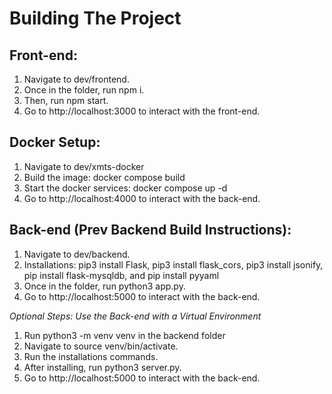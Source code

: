 # Building The Project

## Front-end: 
1. Navigate to dev/frontend.
2. Once in the folder, run npm i.
3. Then, run npm start.
4. Go to http://localhost:3000 to interact with the front-end.

## Docker Setup:
1. Navigate to dev/xmts-docker
2. Build the image: docker compose build
3. Start the docker services: docker compose up -d
4. Go to http://localhost:4000 to interact with the back-end.

## Back-end (Prev Backend Build Instructions): 
1. Navigate to dev/backend.
2. Installations: pip3 install Flask, pip3 install flask_cors, pip3 install jsonify, pip install flask-mysqldb, and pip install pyyaml
3. Once in the folder, run python3 app.py.
4. Go to http://localhost:5000 to interact with the back-end.

_Optional Steps: Use the Back-end with a Virtual Environment_
1. Run python3 -m venv venv in the backend folder
2. Navigate to source venv/bin/activate.
3. Run the installations commands.
4. After installing, run python3 server.py.
5. Go to http://localhost:5000 to interact with the back-end.
